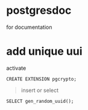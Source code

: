 # postgresdoc
for documentation

# add unique uui
activate
```
CREATE EXTENSION pgcrypto;
```
> insert or select
```
SELECT gen_random_uuid();
```
